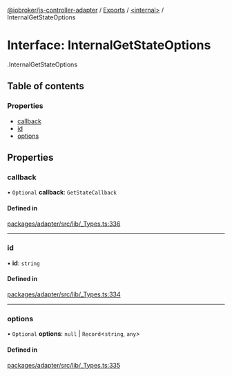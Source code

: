 [@iobroker/js-controller-adapter](../README.md) / [Exports](../modules.md) / [<internal\>](../modules/internal_.md) / InternalGetStateOptions

# Interface: InternalGetStateOptions

[<internal>](../modules/internal_.md).InternalGetStateOptions

## Table of contents

### Properties

- [callback](internal_.InternalGetStateOptions.md#callback)
- [id](internal_.InternalGetStateOptions.md#id)
- [options](internal_.InternalGetStateOptions.md#options)

## Properties

### callback

• `Optional` **callback**: `GetStateCallback`

#### Defined in

[packages/adapter/src/lib/_Types.ts:336](https://github.com/ioBroker/ioBroker.js-controller/blob/33a5e85a/packages/adapter/src/lib/_Types.ts#L336)

___

### id

• **id**: `string`

#### Defined in

[packages/adapter/src/lib/_Types.ts:334](https://github.com/ioBroker/ioBroker.js-controller/blob/33a5e85a/packages/adapter/src/lib/_Types.ts#L334)

___

### options

• `Optional` **options**: ``null`` \| `Record`<`string`, `any`\>

#### Defined in

[packages/adapter/src/lib/_Types.ts:335](https://github.com/ioBroker/ioBroker.js-controller/blob/33a5e85a/packages/adapter/src/lib/_Types.ts#L335)
